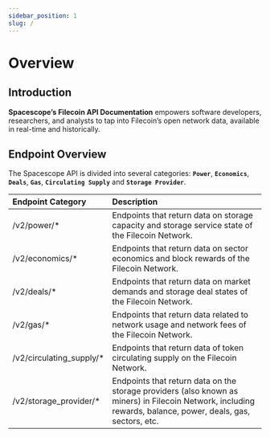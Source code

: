 ```yaml
---
sidebar_position: 1
slug: /
---
```


# Overview

## Introduction

**Spacescope’s Filecoin API Documentation** empowers software developers, researchers, and analysts to tap into Filecoin’s open network data, available in real-time and historically.

## Endpoint Overview

The Spacescope API is divided into several categories: **`Power`**, **`Economics`**, **`Deals`**, **`Gas`**, **`Circulating Supply`** and **`Storage Provider`**.

| **Endpoint Category**                    | **Description**                                                                                                                                                                                         |
| :--------------------------------------- | :------------------------------------------------------------------------------------------------------------------------------------------------------------------------------------------------------ |
| /v2/power/*                   | Endpoints that return data on storage capacity and storage service state of the Filecoin Network.                                                                                                     |
| /v2/economics/*  | Endpoints that return data on sector economics and block rewards of the Filecoin Network.|
| /v2/deals/*      | Endpoints that return data on market demands and storage deal states of the Filecoin Network.                                     |
| /v2/gas/* | Endpoints that return data related to network usage and network fees of the Filecoin Network.                                      |
| /v2/circulating_supply/* | Endpoints that return data of token circulating supply on the Filecoin Network.                                                        |
| /v2/storage_provider/* | Endpoints that return data on the storage providers (also known as miners) in Filecoin Network, including rewards, balance, power, deals, gas, sectors, etc. |
